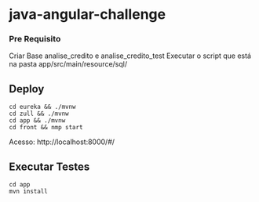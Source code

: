 # java-angular-challenge

### Pre Requisito
Criar Base analise_credito e analise_credito_test
Executar o script que está na pasta app/src/main/resource/sql/

## Deploy
```
cd eureka && ./mvnw
cd zull && ./mvnw
cd app && ./mvnw
cd front && nmp start
```

Acesso: http://localhost:8000/#/


## Executar Testes

```
cd app 
mvn install
```
